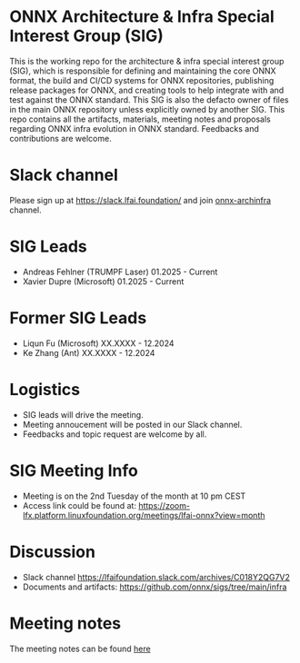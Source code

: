 <!--- SPDX-License-Identifier: Apache-2.0 -->

# ONNX Architecture & Infra Special Interest Group (SIG)

This is the working repo for the architecture & infra special interest group (SIG), which is responsible for defining and maintaining the core ONNX format, the build and CI/CD systems for ONNX repositories, publishing release packages for ONNX, and creating tools to help integrate with and test against the ONNX standard. This SIG is also the defacto owner of files in the main ONNX repository unless explicitly owned by another SIG.
This repo contains all the artifacts, materials, meeting notes and proposals regarding ONNX infra evolution in ONNX standard. Feedbacks and contributions are welcome.

# Slack channel
Please sign up at https://slack.lfai.foundation/ and join [onnx-archinfra](https://lfaifoundation.slack.com/archives/C018Y2QG7V2) channel.

# SIG Leads

* Andreas Fehlner (TRUMPF Laser) 01.2025 - Current
* Xavier Dupre (Microsoft) 01.2025 - Current

# Former SIG Leads
* Liqun Fu (Microsoft) XX.XXXX - 12.2024
* Ke Zhang (Ant) XX.XXXX - 12.2024

# Logistics

* SIG leads will drive the meeting.
* Meeting annoucement will be posted in our Slack channel.
* Feedbacks and topic request are welcome by all.

# SIG Meeting Info

* Meeting is on the 2nd Tuesday of the month at 10 pm CEST
* Access link could be found at: https://zoom-lfx.platform.linuxfoundation.org/meetings/lfai-onnx?view=month 

# Discussion

* Slack channel https://lfaifoundation.slack.com/archives/C018Y2QG7V2
* Documents and artifacts: https://github.com/onnx/sigs/tree/main/infra

# Meeting notes

The meeting notes can be found [here](https://github.com/onnx/sigs/tree/main/infra/meetings)
